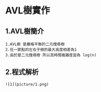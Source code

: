 # AVL樹實作
## 1.AVL樹簡介
```
1.AVL樹 是嚴格平衡的二元搜尋樹
2.任一節點的左右子樹的最大高度相差為1
3.由於是二元搜尋樹 所以其時間複雜度皆為 log(n)
```  
## 2.程式解析
```
![1](picture/1.png)
```

